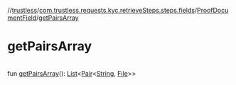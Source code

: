 //[trustless](../../../index.md)/[com.trustless.requests.kyc.retrieveSteps.steps.fields](../index.md)/[ProofDocumentField](index.md)/[getPairsArray](get-pairs-array.md)

# getPairsArray

\
fun [getPairsArray](get-pairs-array.md)(): [List](https://kotlinlang.org/api/latest/jvm/stdlib/kotlin.collections/-list/index.html)&lt;[Pair](https://kotlinlang.org/api/latest/jvm/stdlib/kotlin/-pair/index.html)&lt;[String](https://kotlinlang.org/api/latest/jvm/stdlib/kotlin/-string/index.html), [File](https://developer.android.com/reference/kotlin/java/io/File.html)&gt;&gt;
